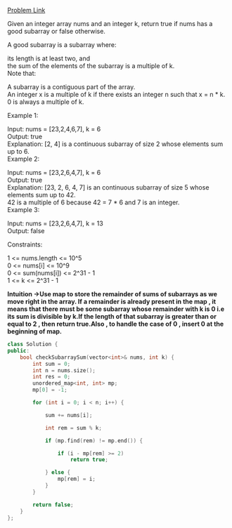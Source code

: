 [Problem Link](https://leetcode.com/problems/continuous-subarray-sum/description/)<br>

Given an integer array nums and an integer k, return true if nums has a good subarray or false otherwise.<br>

A good subarray is a subarray where:<br>

its length is at least two, and<br>
the sum of the elements of the subarray is a multiple of k.<br>
Note that:<br>

A subarray is a contiguous part of the array.<br>
An integer x is a multiple of k if there exists an integer n such that x = n * k. 0 is always a multiple of k.<br>
 

Example 1:<br>

Input: nums = [23,2,4,6,7], k = 6<br>
Output: true<br>
Explanation: [2, 4] is a continuous subarray of size 2 whose elements sum up to 6.<br>
Example 2:<br>

Input: nums = [23,2,6,4,7], k = 6<br>
Output: true<br>
Explanation: [23, 2, 6, 4, 7] is an continuous subarray of size 5 whose elements sum up to 42.<br>
42 is a multiple of 6 because 42 = 7 * 6 and 7 is an integer.<br>
Example 3:<br>

Input: nums = [23,2,6,4,7], k = 13<br>
Output: false<br>
 

Constraints:<br>

1 <= nums.length <= 10^5<br>
0 <= nums[i] <= 10^9<br>
0 <= sum(nums[i]) <= 2^31 - 1<br>
1 <= k <= 2^31 - 1<br>


__Intuition ->Use map to store the remainder of sums of subarrays as we move right in the array. If a remainder is already present in the map , it means that there must be some subarray whose remainder with k is 0 i.e its sum is divisible by k.If the length of that subarray is greater than or equal to 2 , then return true.Also , to handle the case of 0 , insert 0 at the beginning of map.__

```C++
class Solution {
public:
    bool checkSubarraySum(vector<int>& nums, int k) {
        int sum = 0;
        int n = nums.size();
        int res = 0;
        unordered_map<int, int> mp;
        mp[0] = -1;

        for (int i = 0; i < n; i++) {

            sum += nums[i];

            int rem = sum % k;

            if (mp.find(rem) != mp.end()) {

                if (i - mp[rem] >= 2)
                    return true;

            } else {
                mp[rem] = i;
            }
        }

        return false;
    }
};
```
